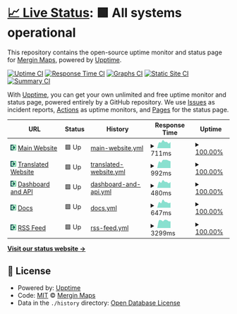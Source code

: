 # [📈 Live Status](https://status.merginmaps.com): <!--live status--> **🟩 All systems operational**

This repository contains the open-source uptime monitor and status page for [Mergin Maps](https://merginmaps.com), powered by [Upptime](https://github.com/upptime/upptime).

[![Uptime CI](https://github.com/MerginMaps/status/workflows/Uptime%20CI/badge.svg)](https://github.com/MerginMaps/status/actions?query=workflow%3A%22Uptime+CI%22)
[![Response Time CI](https://github.com/MerginMaps/status/workflows/Response%20Time%20CI/badge.svg)](https://github.com/MerginMaps/status/actions?query=workflow%3A%22Response+Time+CI%22)
[![Graphs CI](https://github.com/MerginMaps/status/workflows/Graphs%20CI/badge.svg)](https://github.com/MerginMaps/status/actions?query=workflow%3A%22Graphs+CI%22)
[![Static Site CI](https://github.com/MerginMaps/status/workflows/Static%20Site%20CI/badge.svg)](https://github.com/MerginMaps/status/actions?query=workflow%3A%22Static+Site+CI%22)
[![Summary CI](https://github.com/MerginMaps/status/workflows/Summary%20CI/badge.svg)](https://github.com/MerginMaps/status/actions?query=workflow%3A%22Summary+CI%22)

With [Upptime](https://upptime.js.org), you can get your own unlimited and free uptime monitor and status page, powered entirely by a GitHub repository. We use [Issues](https://github.com/MerginMaps/status/issues) as incident reports, [Actions](https://github.com/MerginMaps/status/actions) as uptime monitors, and [Pages](https://status.merginmaps.com) for the status page.

<!--start: status pages-->
<!-- This summary is generated by Upptime (https://github.com/upptime/upptime) -->
<!-- Do not edit this manually, your changes will be overwritten -->
<!-- prettier-ignore -->
| URL | Status | History | Response Time | Uptime |
| --- | ------ | ------- | ------------- | ------ |
| <img alt="" src="https://raw.githubusercontent.com/merginmaps/status/master/assets/favicon.svg" height="13"> [Main Website](https://merginmaps.com/?utm_source=mmsystemstatus) | 🟩 Up | [main-website.yml](https://github.com/MerginMaps/status/commits/HEAD/history/main-website.yml) | <details><summary><img alt="Response time graph" src="./graphs/main-website/response-time-week.png" height="20"> 711ms</summary><br><a href="https://status.merginmaps.com/history/main-website"><img alt="Response time 842" src="https://img.shields.io/endpoint?url=https%3A%2F%2Fraw.githubusercontent.com%2FMerginMaps%2Fstatus%2FHEAD%2Fapi%2Fmain-website%2Fresponse-time.json"></a><br><a href="https://status.merginmaps.com/history/main-website"><img alt="24-hour response time 844" src="https://img.shields.io/endpoint?url=https%3A%2F%2Fraw.githubusercontent.com%2FMerginMaps%2Fstatus%2FHEAD%2Fapi%2Fmain-website%2Fresponse-time-day.json"></a><br><a href="https://status.merginmaps.com/history/main-website"><img alt="7-day response time 711" src="https://img.shields.io/endpoint?url=https%3A%2F%2Fraw.githubusercontent.com%2FMerginMaps%2Fstatus%2FHEAD%2Fapi%2Fmain-website%2Fresponse-time-week.json"></a><br><a href="https://status.merginmaps.com/history/main-website"><img alt="30-day response time 699" src="https://img.shields.io/endpoint?url=https%3A%2F%2Fraw.githubusercontent.com%2FMerginMaps%2Fstatus%2FHEAD%2Fapi%2Fmain-website%2Fresponse-time-month.json"></a><br><a href="https://status.merginmaps.com/history/main-website"><img alt="1-year response time 790" src="https://img.shields.io/endpoint?url=https%3A%2F%2Fraw.githubusercontent.com%2FMerginMaps%2Fstatus%2FHEAD%2Fapi%2Fmain-website%2Fresponse-time-year.json"></a></details> | <details><summary><a href="https://status.merginmaps.com/history/main-website">100.00%</a></summary><a href="https://status.merginmaps.com/history/main-website"><img alt="All-time uptime 99.93%" src="https://img.shields.io/endpoint?url=https%3A%2F%2Fraw.githubusercontent.com%2FMerginMaps%2Fstatus%2FHEAD%2Fapi%2Fmain-website%2Fuptime.json"></a><br><a href="https://status.merginmaps.com/history/main-website"><img alt="24-hour uptime 100.00%" src="https://img.shields.io/endpoint?url=https%3A%2F%2Fraw.githubusercontent.com%2FMerginMaps%2Fstatus%2FHEAD%2Fapi%2Fmain-website%2Fuptime-day.json"></a><br><a href="https://status.merginmaps.com/history/main-website"><img alt="7-day uptime 100.00%" src="https://img.shields.io/endpoint?url=https%3A%2F%2Fraw.githubusercontent.com%2FMerginMaps%2Fstatus%2FHEAD%2Fapi%2Fmain-website%2Fuptime-week.json"></a><br><a href="https://status.merginmaps.com/history/main-website"><img alt="30-day uptime 100.00%" src="https://img.shields.io/endpoint?url=https%3A%2F%2Fraw.githubusercontent.com%2FMerginMaps%2Fstatus%2FHEAD%2Fapi%2Fmain-website%2Fuptime-month.json"></a><br><a href="https://status.merginmaps.com/history/main-website"><img alt="1-year uptime 100.00%" src="https://img.shields.io/endpoint?url=https%3A%2F%2Fraw.githubusercontent.com%2FMerginMaps%2Fstatus%2FHEAD%2Fapi%2Fmain-website%2Fuptime-year.json"></a></details>
| <img alt="" src="https://raw.githubusercontent.com/merginmaps/status/master/assets/favicon.svg" height="13"> [Translated Website](https://fr.merginmaps.com/?utm_source=mmsystemstatus) | 🟩 Up | [translated-website.yml](https://github.com/MerginMaps/status/commits/HEAD/history/translated-website.yml) | <details><summary><img alt="Response time graph" src="./graphs/translated-website/response-time-week.png" height="20"> 992ms</summary><br><a href="https://status.merginmaps.com/history/translated-website"><img alt="Response time 1105" src="https://img.shields.io/endpoint?url=https%3A%2F%2Fraw.githubusercontent.com%2FMerginMaps%2Fstatus%2FHEAD%2Fapi%2Ftranslated-website%2Fresponse-time.json"></a><br><a href="https://status.merginmaps.com/history/translated-website"><img alt="24-hour response time 1045" src="https://img.shields.io/endpoint?url=https%3A%2F%2Fraw.githubusercontent.com%2FMerginMaps%2Fstatus%2FHEAD%2Fapi%2Ftranslated-website%2Fresponse-time-day.json"></a><br><a href="https://status.merginmaps.com/history/translated-website"><img alt="7-day response time 992" src="https://img.shields.io/endpoint?url=https%3A%2F%2Fraw.githubusercontent.com%2FMerginMaps%2Fstatus%2FHEAD%2Fapi%2Ftranslated-website%2Fresponse-time-week.json"></a><br><a href="https://status.merginmaps.com/history/translated-website"><img alt="30-day response time 941" src="https://img.shields.io/endpoint?url=https%3A%2F%2Fraw.githubusercontent.com%2FMerginMaps%2Fstatus%2FHEAD%2Fapi%2Ftranslated-website%2Fresponse-time-month.json"></a><br><a href="https://status.merginmaps.com/history/translated-website"><img alt="1-year response time 1105" src="https://img.shields.io/endpoint?url=https%3A%2F%2Fraw.githubusercontent.com%2FMerginMaps%2Fstatus%2FHEAD%2Fapi%2Ftranslated-website%2Fresponse-time-year.json"></a></details> | <details><summary><a href="https://status.merginmaps.com/history/translated-website">100.00%</a></summary><a href="https://status.merginmaps.com/history/translated-website"><img alt="All-time uptime 99.91%" src="https://img.shields.io/endpoint?url=https%3A%2F%2Fraw.githubusercontent.com%2FMerginMaps%2Fstatus%2FHEAD%2Fapi%2Ftranslated-website%2Fuptime.json"></a><br><a href="https://status.merginmaps.com/history/translated-website"><img alt="24-hour uptime 100.00%" src="https://img.shields.io/endpoint?url=https%3A%2F%2Fraw.githubusercontent.com%2FMerginMaps%2Fstatus%2FHEAD%2Fapi%2Ftranslated-website%2Fuptime-day.json"></a><br><a href="https://status.merginmaps.com/history/translated-website"><img alt="7-day uptime 100.00%" src="https://img.shields.io/endpoint?url=https%3A%2F%2Fraw.githubusercontent.com%2FMerginMaps%2Fstatus%2FHEAD%2Fapi%2Ftranslated-website%2Fuptime-week.json"></a><br><a href="https://status.merginmaps.com/history/translated-website"><img alt="30-day uptime 100.00%" src="https://img.shields.io/endpoint?url=https%3A%2F%2Fraw.githubusercontent.com%2FMerginMaps%2Fstatus%2FHEAD%2Fapi%2Ftranslated-website%2Fuptime-month.json"></a><br><a href="https://status.merginmaps.com/history/translated-website"><img alt="1-year uptime 99.99%" src="https://img.shields.io/endpoint?url=https%3A%2F%2Fraw.githubusercontent.com%2FMerginMaps%2Fstatus%2FHEAD%2Fapi%2Ftranslated-website%2Fuptime-year.json"></a></details>
| <img alt="" src="https://raw.githubusercontent.com/merginmaps/status/master/assets/favicon.svg" height="13"> [Dashboard and API](https://app.merginmaps.com/ping?utm_source=mmsystemstatus) | 🟩 Up | [dashboard-and-api.yml](https://github.com/MerginMaps/status/commits/HEAD/history/dashboard-and-api.yml) | <details><summary><img alt="Response time graph" src="./graphs/dashboard-and-api/response-time-week.png" height="20"> 480ms</summary><br><a href="https://status.merginmaps.com/history/dashboard-and-api"><img alt="Response time 473" src="https://img.shields.io/endpoint?url=https%3A%2F%2Fraw.githubusercontent.com%2FMerginMaps%2Fstatus%2FHEAD%2Fapi%2Fdashboard-and-api%2Fresponse-time.json"></a><br><a href="https://status.merginmaps.com/history/dashboard-and-api"><img alt="24-hour response time 603" src="https://img.shields.io/endpoint?url=https%3A%2F%2Fraw.githubusercontent.com%2FMerginMaps%2Fstatus%2FHEAD%2Fapi%2Fdashboard-and-api%2Fresponse-time-day.json"></a><br><a href="https://status.merginmaps.com/history/dashboard-and-api"><img alt="7-day response time 480" src="https://img.shields.io/endpoint?url=https%3A%2F%2Fraw.githubusercontent.com%2FMerginMaps%2Fstatus%2FHEAD%2Fapi%2Fdashboard-and-api%2Fresponse-time-week.json"></a><br><a href="https://status.merginmaps.com/history/dashboard-and-api"><img alt="30-day response time 469" src="https://img.shields.io/endpoint?url=https%3A%2F%2Fraw.githubusercontent.com%2FMerginMaps%2Fstatus%2FHEAD%2Fapi%2Fdashboard-and-api%2Fresponse-time-month.json"></a><br><a href="https://status.merginmaps.com/history/dashboard-and-api"><img alt="1-year response time 466" src="https://img.shields.io/endpoint?url=https%3A%2F%2Fraw.githubusercontent.com%2FMerginMaps%2Fstatus%2FHEAD%2Fapi%2Fdashboard-and-api%2Fresponse-time-year.json"></a></details> | <details><summary><a href="https://status.merginmaps.com/history/dashboard-and-api">100.00%</a></summary><a href="https://status.merginmaps.com/history/dashboard-and-api"><img alt="All-time uptime 100.00%" src="https://img.shields.io/endpoint?url=https%3A%2F%2Fraw.githubusercontent.com%2FMerginMaps%2Fstatus%2FHEAD%2Fapi%2Fdashboard-and-api%2Fuptime.json"></a><br><a href="https://status.merginmaps.com/history/dashboard-and-api"><img alt="24-hour uptime 100.00%" src="https://img.shields.io/endpoint?url=https%3A%2F%2Fraw.githubusercontent.com%2FMerginMaps%2Fstatus%2FHEAD%2Fapi%2Fdashboard-and-api%2Fuptime-day.json"></a><br><a href="https://status.merginmaps.com/history/dashboard-and-api"><img alt="7-day uptime 100.00%" src="https://img.shields.io/endpoint?url=https%3A%2F%2Fraw.githubusercontent.com%2FMerginMaps%2Fstatus%2FHEAD%2Fapi%2Fdashboard-and-api%2Fuptime-week.json"></a><br><a href="https://status.merginmaps.com/history/dashboard-and-api"><img alt="30-day uptime 100.00%" src="https://img.shields.io/endpoint?url=https%3A%2F%2Fraw.githubusercontent.com%2FMerginMaps%2Fstatus%2FHEAD%2Fapi%2Fdashboard-and-api%2Fuptime-month.json"></a><br><a href="https://status.merginmaps.com/history/dashboard-and-api"><img alt="1-year uptime 100.00%" src="https://img.shields.io/endpoint?url=https%3A%2F%2Fraw.githubusercontent.com%2FMerginMaps%2Fstatus%2FHEAD%2Fapi%2Fdashboard-and-api%2Fuptime-year.json"></a></details>
| <img alt="" src="https://raw.githubusercontent.com/merginmaps/status/master/assets/favicon.svg" height="13"> [Docs](https://www.merginmaps.com/docs/?utm_source=mmsystemstatus) | 🟩 Up | [docs.yml](https://github.com/MerginMaps/status/commits/HEAD/history/docs.yml) | <details><summary><img alt="Response time graph" src="./graphs/docs/response-time-week.png" height="20"> 647ms</summary><br><a href="https://status.merginmaps.com/history/docs"><img alt="Response time 585" src="https://img.shields.io/endpoint?url=https%3A%2F%2Fraw.githubusercontent.com%2FMerginMaps%2Fstatus%2FHEAD%2Fapi%2Fdocs%2Fresponse-time.json"></a><br><a href="https://status.merginmaps.com/history/docs"><img alt="24-hour response time 764" src="https://img.shields.io/endpoint?url=https%3A%2F%2Fraw.githubusercontent.com%2FMerginMaps%2Fstatus%2FHEAD%2Fapi%2Fdocs%2Fresponse-time-day.json"></a><br><a href="https://status.merginmaps.com/history/docs"><img alt="7-day response time 647" src="https://img.shields.io/endpoint?url=https%3A%2F%2Fraw.githubusercontent.com%2FMerginMaps%2Fstatus%2FHEAD%2Fapi%2Fdocs%2Fresponse-time-week.json"></a><br><a href="https://status.merginmaps.com/history/docs"><img alt="30-day response time 613" src="https://img.shields.io/endpoint?url=https%3A%2F%2Fraw.githubusercontent.com%2FMerginMaps%2Fstatus%2FHEAD%2Fapi%2Fdocs%2Fresponse-time-month.json"></a><br><a href="https://status.merginmaps.com/history/docs"><img alt="1-year response time 588" src="https://img.shields.io/endpoint?url=https%3A%2F%2Fraw.githubusercontent.com%2FMerginMaps%2Fstatus%2FHEAD%2Fapi%2Fdocs%2Fresponse-time-year.json"></a></details> | <details><summary><a href="https://status.merginmaps.com/history/docs">100.00%</a></summary><a href="https://status.merginmaps.com/history/docs"><img alt="All-time uptime 99.99%" src="https://img.shields.io/endpoint?url=https%3A%2F%2Fraw.githubusercontent.com%2FMerginMaps%2Fstatus%2FHEAD%2Fapi%2Fdocs%2Fuptime.json"></a><br><a href="https://status.merginmaps.com/history/docs"><img alt="24-hour uptime 100.00%" src="https://img.shields.io/endpoint?url=https%3A%2F%2Fraw.githubusercontent.com%2FMerginMaps%2Fstatus%2FHEAD%2Fapi%2Fdocs%2Fuptime-day.json"></a><br><a href="https://status.merginmaps.com/history/docs"><img alt="7-day uptime 100.00%" src="https://img.shields.io/endpoint?url=https%3A%2F%2Fraw.githubusercontent.com%2FMerginMaps%2Fstatus%2FHEAD%2Fapi%2Fdocs%2Fuptime-week.json"></a><br><a href="https://status.merginmaps.com/history/docs"><img alt="30-day uptime 100.00%" src="https://img.shields.io/endpoint?url=https%3A%2F%2Fraw.githubusercontent.com%2FMerginMaps%2Fstatus%2FHEAD%2Fapi%2Fdocs%2Fuptime-month.json"></a><br><a href="https://status.merginmaps.com/history/docs"><img alt="1-year uptime 99.99%" src="https://img.shields.io/endpoint?url=https%3A%2F%2Fraw.githubusercontent.com%2FMerginMaps%2Fstatus%2FHEAD%2Fapi%2Fdocs%2Fuptime-year.json"></a></details>
| <img alt="" src="https://raw.githubusercontent.com/merginmaps/status/master/assets/favicon.svg" height="13"> [RSS Feed](https://www.merginmaps.com/rss/qgis?utm_source=mmsystemstatus) | 🟩 Up | [rss-feed.yml](https://github.com/MerginMaps/status/commits/HEAD/history/rss-feed.yml) | <details><summary><img alt="Response time graph" src="./graphs/rss-feed/response-time-week.png" height="20"> 3299ms</summary><br><a href="https://status.merginmaps.com/history/rss-feed"><img alt="Response time 3387" src="https://img.shields.io/endpoint?url=https%3A%2F%2Fraw.githubusercontent.com%2FMerginMaps%2Fstatus%2FHEAD%2Fapi%2Frss-feed%2Fresponse-time.json"></a><br><a href="https://status.merginmaps.com/history/rss-feed"><img alt="24-hour response time 3297" src="https://img.shields.io/endpoint?url=https%3A%2F%2Fraw.githubusercontent.com%2FMerginMaps%2Fstatus%2FHEAD%2Fapi%2Frss-feed%2Fresponse-time-day.json"></a><br><a href="https://status.merginmaps.com/history/rss-feed"><img alt="7-day response time 3299" src="https://img.shields.io/endpoint?url=https%3A%2F%2Fraw.githubusercontent.com%2FMerginMaps%2Fstatus%2FHEAD%2Fapi%2Frss-feed%2Fresponse-time-week.json"></a><br><a href="https://status.merginmaps.com/history/rss-feed"><img alt="30-day response time 3388" src="https://img.shields.io/endpoint?url=https%3A%2F%2Fraw.githubusercontent.com%2FMerginMaps%2Fstatus%2FHEAD%2Fapi%2Frss-feed%2Fresponse-time-month.json"></a><br><a href="https://status.merginmaps.com/history/rss-feed"><img alt="1-year response time 3480" src="https://img.shields.io/endpoint?url=https%3A%2F%2Fraw.githubusercontent.com%2FMerginMaps%2Fstatus%2FHEAD%2Fapi%2Frss-feed%2Fresponse-time-year.json"></a></details> | <details><summary><a href="https://status.merginmaps.com/history/rss-feed">100.00%</a></summary><a href="https://status.merginmaps.com/history/rss-feed"><img alt="All-time uptime 99.98%" src="https://img.shields.io/endpoint?url=https%3A%2F%2Fraw.githubusercontent.com%2FMerginMaps%2Fstatus%2FHEAD%2Fapi%2Frss-feed%2Fuptime.json"></a><br><a href="https://status.merginmaps.com/history/rss-feed"><img alt="24-hour uptime 100.00%" src="https://img.shields.io/endpoint?url=https%3A%2F%2Fraw.githubusercontent.com%2FMerginMaps%2Fstatus%2FHEAD%2Fapi%2Frss-feed%2Fuptime-day.json"></a><br><a href="https://status.merginmaps.com/history/rss-feed"><img alt="7-day uptime 100.00%" src="https://img.shields.io/endpoint?url=https%3A%2F%2Fraw.githubusercontent.com%2FMerginMaps%2Fstatus%2FHEAD%2Fapi%2Frss-feed%2Fuptime-week.json"></a><br><a href="https://status.merginmaps.com/history/rss-feed"><img alt="30-day uptime 100.00%" src="https://img.shields.io/endpoint?url=https%3A%2F%2Fraw.githubusercontent.com%2FMerginMaps%2Fstatus%2FHEAD%2Fapi%2Frss-feed%2Fuptime-month.json"></a><br><a href="https://status.merginmaps.com/history/rss-feed"><img alt="1-year uptime 99.97%" src="https://img.shields.io/endpoint?url=https%3A%2F%2Fraw.githubusercontent.com%2FMerginMaps%2Fstatus%2FHEAD%2Fapi%2Frss-feed%2Fuptime-year.json"></a></details>

<!--end: status pages-->

[**Visit our status website →**](https://status.merginmaps.com)

## 📄 License

- Powered by: [Upptime](https://github.com/upptime/upptime)
- Code: [MIT](./LICENSE) © [Mergin Maps](https://merginmaps.com)
- Data in the `./history` directory: [Open Database License](https://opendatacommons.org/licenses/odbl/1-0/)
